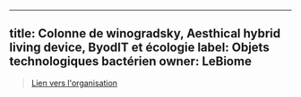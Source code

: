 ----
title: Colonne de winogradsky, Aesthical hybrid living device, ByodIT et écologie
label: Objets technologiques bactérien
owner: LeBiome
---

> [Lien vers l'organisation](https://github.com/LeBiome/winogradsky_project)
